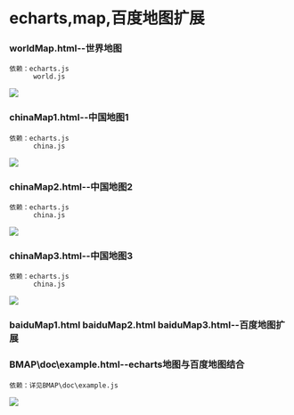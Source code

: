 # echarts,map,百度地图扩展
### worldMap.html--世界地图
	依赖：echarts.js
		  world.js
![](https://i.imgur.com/0XWtmBt.png)
### chinaMap1.html--中国地图1
	依赖：echarts.js
		  china.js
![](https://i.imgur.com/FR9Pcox.png)
### chinaMap2.html--中国地图2
	依赖：echarts.js
		  china.js
![](https://i.imgur.com/wk6ygEY.png)
### chinaMap3.html--中国地图3
	依赖：echarts.js
		  china.js
![](https://i.imgur.com/93K6ObM.png)
### baiduMap1.html baiduMap2.html baiduMap3.html--百度地图扩展
### BMAP\doc\example.html--echarts地图与百度地图结合
	依赖：详见BMAP\doc\example.js
![](https://i.imgur.com/SDV4mlv.png)